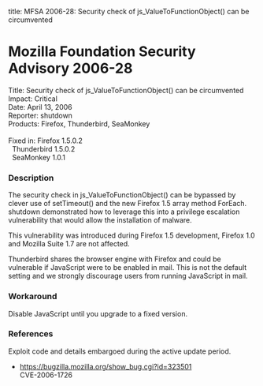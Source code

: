 title: MFSA 2006-28: Security check of js_ValueToFunctionObject() can be circumvented

<h1>Mozilla Foundation Security Advisory 2006-28</h1>

<p><span class="label">Title:</span>      Security check of js_ValueToFunctionObject() can be circumvented<br/>
<span class="label">Impact:</span>     Critical<br/>
<span class="label">Date:</span>       April 13, 2006<br/>
<span class="label">Reporter:</span>   shutdown<br/>
<span class="label">Products:</span>   Firefox, Thunderbird, SeaMonkey<br/>
<br/>
<span class="label">Fixed in:</span>   Firefox 1.5.0.2<br/>
<span class="label">&#160;</span>      Thunderbird 1.5.0.2<br/>
<span class="label">&#160;</span>      SeaMonkey 1.0.1</p>

<h3>Description</h3>

<p>The security check in js_ValueToFunctionObject() can be bypassed
by clever use of setTimeout() and the new Firefox 1.5 array method ForEach.
shutdown demonstrated how to leverage this into a privilege escalation
vulnerability that would allow the installation of malware.</p>

<p>This vulnerability was introduced during Firefox 1.5 development, 
Firefox 1.0 and Mozilla Suite 1.7 are not affected.</p>

<p class="note">Thunderbird shares the browser engine with Firefox
and could be vulnerable if JavaScript were to be enabled in mail. This is not
the default setting and we strongly discourage users from running
JavaScript in mail.</p>

<h3>Workaround</h3>

<p>Disable JavaScript until you upgrade to a fixed version.</p>

<h3>References</h3>

<p>Exploit code and details embargoed during the active update period.</p>

<ul>
<li><a href="https://bugzilla.mozilla.org/show_bug.cgi?id=323501">
https://bugzilla.mozilla.org/show_bug.cgi?id=323501</a><br/>
CVE-2006-1726</li>
</ul>



